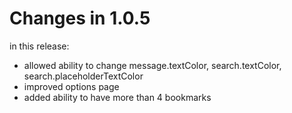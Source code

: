 # Changes in 1.0.5

in this release:

- allowed ability to change message.textColor, search.textColor, search.placeholderTextColor
- improved options page
- added ability to have more than 4 bookmarks
